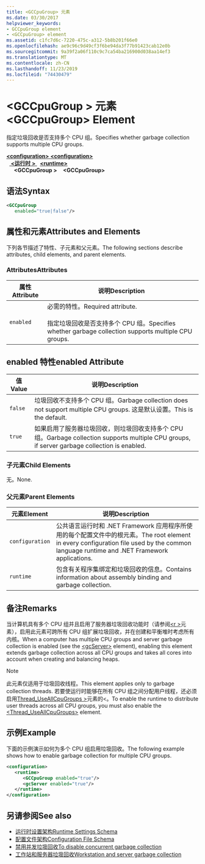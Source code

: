 ```yaml
---
title: <GCCpuGroup> 元素
ms.date: 03/30/2017
helpviewer_keywords:
- GCCpuGroup element
- <GCCpuGroup> element
ms.assetid: c1fc7d6c-7220-475c-a312-5b8b201f66e0
ms.openlocfilehash: ae9c96c9d49cf3f6be94da3f77b91423cab12e0b
ms.sourcegitcommit: 9a39f2a06f110c9c7ca54ba216900d038aa14ef3
ms.translationtype: MT
ms.contentlocale: zh-CN
ms.lasthandoff: 11/23/2019
ms.locfileid: "74430479"
---
```

# <a name="gccpugroup-element"></a><span data-ttu-id="0b7de-102">\<GCCpuGroup > 元素</span><span class="sxs-lookup"><span data-stu-id="0b7de-102">\<GCCpuGroup> Element</span></span>

<span data-ttu-id="0b7de-103">指定垃圾回收是否支持多个 CPU 组。</span><span class="sxs-lookup"><span data-stu-id="0b7de-103">Specifies whether garbage collection supports multiple CPU groups.</span></span>

<span data-ttu-id="0b7de-104">[ **\<configuration>** ](../configuration-element.md)</span><span class="sxs-lookup"><span data-stu-id="0b7de-104">[**\<configuration>**](../configuration-element.md)</span></span>\
<span data-ttu-id="0b7de-105">&nbsp;&nbsp;[ **\<运行时 >** ](runtime-element.md)</span><span class="sxs-lookup"><span data-stu-id="0b7de-105">&nbsp;&nbsp;[**\<runtime>**](runtime-element.md)</span></span>\
<span data-ttu-id="0b7de-106">&nbsp;&nbsp;&nbsp;&nbsp; **\<GCCpuGroup >**</span><span class="sxs-lookup"><span data-stu-id="0b7de-106">&nbsp;&nbsp;&nbsp;&nbsp;**\<GCCpuGroup>**</span></span>

## <a name="syntax"></a><span data-ttu-id="0b7de-107">语法</span><span class="sxs-lookup"><span data-stu-id="0b7de-107">Syntax</span></span>

```xml
<GCCpuGroup
   enabled="true|false"/>
```

## <a name="attributes-and-elements"></a><span data-ttu-id="0b7de-108">属性和元素</span><span class="sxs-lookup"><span data-stu-id="0b7de-108">Attributes and Elements</span></span>

<span data-ttu-id="0b7de-109">下列各节描述了特性、子元素和父元素。</span><span class="sxs-lookup"><span data-stu-id="0b7de-109">The following sections describe attributes, child elements, and parent elements.</span></span>

### <a name="attributes"></a><span data-ttu-id="0b7de-110">Attributes</span><span class="sxs-lookup"><span data-stu-id="0b7de-110">Attributes</span></span>

|<span data-ttu-id="0b7de-111">属性</span><span class="sxs-lookup"><span data-stu-id="0b7de-111">Attribute</span></span>|<span data-ttu-id="0b7de-112">说明</span><span class="sxs-lookup"><span data-stu-id="0b7de-112">Description</span></span>|
|---------------|-----------------|
|`enabled`|<span data-ttu-id="0b7de-113">必需的特性。</span><span class="sxs-lookup"><span data-stu-id="0b7de-113">Required attribute.</span></span><br /><br /> <span data-ttu-id="0b7de-114">指定垃圾回收是否支持多个 CPU 组。</span><span class="sxs-lookup"><span data-stu-id="0b7de-114">Specifies whether garbage collection supports multiple CPU groups.</span></span>|

## <a name="enabled-attribute"></a><span data-ttu-id="0b7de-115">enabled 特性</span><span class="sxs-lookup"><span data-stu-id="0b7de-115">enabled Attribute</span></span>

|<span data-ttu-id="0b7de-116">值</span><span class="sxs-lookup"><span data-stu-id="0b7de-116">Value</span></span>|<span data-ttu-id="0b7de-117">说明</span><span class="sxs-lookup"><span data-stu-id="0b7de-117">Description</span></span>|
|-----------|-----------------|
|`false`|<span data-ttu-id="0b7de-118">垃圾回收不支持多个 CPU 组。</span><span class="sxs-lookup"><span data-stu-id="0b7de-118">Garbage collection does not support multiple CPU groups.</span></span> <span data-ttu-id="0b7de-119">这是默认设置。</span><span class="sxs-lookup"><span data-stu-id="0b7de-119">This is the default.</span></span>|
|`true`|<span data-ttu-id="0b7de-120">如果启用了服务器垃圾回收，则垃圾回收支持多个 CPU 组。</span><span class="sxs-lookup"><span data-stu-id="0b7de-120">Garbage collection supports multiple CPU groups, if server garbage collection is enabled.</span></span>|

### <a name="child-elements"></a><span data-ttu-id="0b7de-121">子元素</span><span class="sxs-lookup"><span data-stu-id="0b7de-121">Child Elements</span></span>

<span data-ttu-id="0b7de-122">无。</span><span class="sxs-lookup"><span data-stu-id="0b7de-122">None.</span></span>

### <a name="parent-elements"></a><span data-ttu-id="0b7de-123">父元素</span><span class="sxs-lookup"><span data-stu-id="0b7de-123">Parent Elements</span></span>

|<span data-ttu-id="0b7de-124">元素</span><span class="sxs-lookup"><span data-stu-id="0b7de-124">Element</span></span>|<span data-ttu-id="0b7de-125">说明</span><span class="sxs-lookup"><span data-stu-id="0b7de-125">Description</span></span>|
|-------------|-----------------|
|`configuration`|<span data-ttu-id="0b7de-126">公共语言运行时和 .NET Framework 应用程序所使用的每个配置文件中的根元素。</span><span class="sxs-lookup"><span data-stu-id="0b7de-126">The root element in every configuration file used by the common language runtime and .NET Framework applications.</span></span>|
|`runtime`|<span data-ttu-id="0b7de-127">包含有关程序集绑定和垃圾回收的信息。</span><span class="sxs-lookup"><span data-stu-id="0b7de-127">Contains information about assembly binding and garbage collection.</span></span>|

## <a name="remarks"></a><span data-ttu-id="0b7de-128">备注</span><span class="sxs-lookup"><span data-stu-id="0b7de-128">Remarks</span></span>

<span data-ttu-id="0b7de-129">当计算机具有多个 CPU 组并且启用了服务器垃圾回收功能时（请参阅[\<r >](gcserver-element.md)元素），启用此元素可跨所有 CPU 组扩展垃圾回收，并在创建和平衡堆时考虑所有内核。</span><span class="sxs-lookup"><span data-stu-id="0b7de-129">When a computer has multiple CPU groups and server garbage collection is enabled (see the [\<gcServer>](gcserver-element.md) element), enabling this element extends garbage collection across all CPU groups and takes all cores into account when creating and balancing heaps.</span></span>

> [!NOTE]
> <span data-ttu-id="0b7de-130">此元素仅适用于垃圾回收线程。</span><span class="sxs-lookup"><span data-stu-id="0b7de-130">This element applies only to garbage collection threads.</span></span> <span data-ttu-id="0b7de-131">若要使运行时能够在所有 CPU 组之间分配用户线程，还必须启用[Thread_UseAllCpuGroups >](thread-useallcpugroups-element.md)元素的\<。</span><span class="sxs-lookup"><span data-stu-id="0b7de-131">To enable the runtime to distribute user threads across all CPU groups, you must also enable the [\<Thread_UseAllCpuGroups>](thread-useallcpugroups-element.md) element.</span></span>

## <a name="example"></a><span data-ttu-id="0b7de-132">示例</span><span class="sxs-lookup"><span data-stu-id="0b7de-132">Example</span></span>

<span data-ttu-id="0b7de-133">下面的示例演示如何为多个 CPU 组启用垃圾回收。</span><span class="sxs-lookup"><span data-stu-id="0b7de-133">The following example shows how to enable garbage collection for multiple CPU groups.</span></span>

```xml
<configuration>
   <runtime>
      <GCCpuGroup enabled="true"/>
      <gcServer enabled="true"/>
   </runtime>
</configuration>
```

## <a name="see-also"></a><span data-ttu-id="0b7de-134">另请参阅</span><span class="sxs-lookup"><span data-stu-id="0b7de-134">See also</span></span>

- [<span data-ttu-id="0b7de-135">运行时设置架构</span><span class="sxs-lookup"><span data-stu-id="0b7de-135">Runtime Settings Schema</span></span>](index.md)
- [<span data-ttu-id="0b7de-136">配置文件架构</span><span class="sxs-lookup"><span data-stu-id="0b7de-136">Configuration File Schema</span></span>](../index.md)
- [<span data-ttu-id="0b7de-137">禁用并发垃圾回收</span><span class="sxs-lookup"><span data-stu-id="0b7de-137">To disable concurrent garbage collection</span></span>](gcconcurrent-element.md#to-disable-background-garbage-collection)
- [<span data-ttu-id="0b7de-138">工作站和服务器垃圾回收</span><span class="sxs-lookup"><span data-stu-id="0b7de-138">Workstation and server garbage collection</span></span>](../../../../standard/garbage-collection/fundamentals.md#workstation-and-server-garbage-collection)
